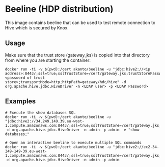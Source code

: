 # Beeline (HDP distribution)

This image contains beeline that can be used to test remote connection to Hive  which is secured by Knox. 

## Usage
Make sure that the trust store (gateway.jks) is copied into that directory from where you are starting the container:

```
docker run -ti -v $(pwd):/cert akanto/beeline -u "jdbc:hive2://<ip address>:8443/;ssl=true;sslTrustStore=/cert/gateway.jks;trustStorePassword=<password of trust store>;transportMode=http;httpPath=gateway/hdc/hive" -d org.apache.hive.jdbc.HiveDriver -n <LDAP user> -p <LDAP Password>
```

## Examples
```
# Execute the show databases SQL
docker run -ti -v $(pwd):/cert akanto/beeline -u "jdbc:hive2://34.249.149.39.eu-west-1.compute.amazonaws.com:8443/;ssl=true;sslTrustStore=/cert/gateway.jks;trustStorePassword=admin;transportMode=http;httpPath=gateway/hdc/hive" -d org.apache.hive.jdbc.HiveDriver -n admin -p admin -e "show databases;"

# Open an interactive beeline to execute multiple SQL commands
docker run -ti -v $(pwd):/cert akanto/beeline -u "jdbc:hive2://ec2-34-249-149-39.eu-west-1.compute.amazonaws.com:8443/;ssl=true;sslTrustStore=/cert/gateway.jks;trustStorePassword=admin;transportMode=http;httpPath=gateway/hdc/hive" -d org.apache.hive.jdbc.HiveDriver -n admin -p admin
```